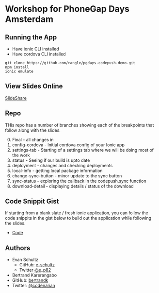 # Workshop for PhoneGap Days Amsterdam

## Running the App

* Have ionic CLI installed
* Have cordova CLI installed

```shell
git clone https://github.com/rangle/pgdays-codepush-demo.git
npm install
ionic emulate
```

## View Slides Online

[SlideShare](http://www.slideshare.net/EvanSchultz1/hotpush-with-ionic-2-and-codepush-62592337)

## Repo

THis repo has a number of branches showing each of the breakpoints that follow along with the slides.

0. Final - all changes in
1. config-cordova - Initial cordova config of your Ionic app
2. settings-tab - Starting of a settings tab where we will be doing most of the work
3. status - Seeing if our build is upto date
4. deployment - changes and checking deployments
5. local-info - getting local package information
6. change-sync-button - minor update to the sync button
7. sync-status - exploring the callback in the codepush.sync function
8. download-detail - displaying details / status of the download

## Code Snippit Gist

If starting from a blank slate / fresh ionic application, you can follow the code snippits in the gist below to build out the application while following the slides.

* [Code](http://bit.ly/22hPKC4)


## Authors

* Evan Schultz
  * GitHub: [e-schultz](https://github.com/e-schultz)
  * Twitter [@e_p82](https://twitter.com/e_p82)
* Bertrand Karerangabo
 * GitHub: [bertrandk](https://github.com/bertrandk)
 * Twitter: [@codenarian](https://twitter.com/codenarian)
